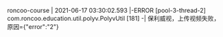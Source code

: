 roncoo-course     | 2021-06-17 03:30:02.593 |-ERROR [pool-3-thread-2] com.roncoo.education.util.polyv.PolyvUtil [181] -|   保利威视，上传视频失败，原因={"error":"2"}